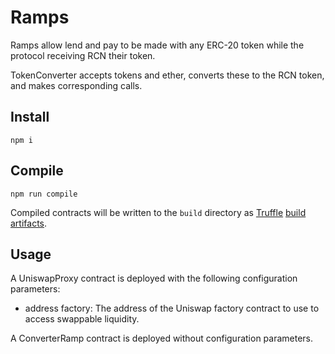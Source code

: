 # Ramps

Ramps allow lend and pay to be made with any ERC-20 token while the protocol receiving RCN their token.

TokenConverter accepts tokens and ether, converts these to the RCN token, and makes corresponding calls.


## Install

    npm i

## Compile

    npm run compile

Compiled contracts will be written to the `build` directory as 
[Truffle](https://truffleframework.com)
[build artifacts](https://truffleframework.com/docs/truffle/getting-started/compiling-contracts#build-artifacts).

## Usage

A UniswapProxy contract is deployed with the following configuration parameters:

  * address factory: The address of the Uniswap factory contract to use to access swappable liquidity.

A ConverterRamp contract is deployed without configuration parameters.
